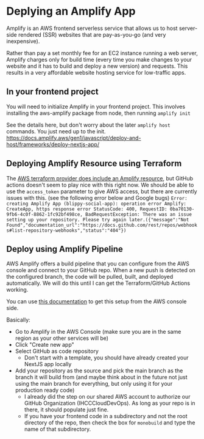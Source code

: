# Deplying an Amplify App

Amplify is an AWS frontend serverless service that allows us to host server-side rendered (SSR) websites that are pay-as-you-go (and very inexpensive).

Rather than pay a set monthly fee for an EC2 instance running a web server, Amplify charges only for build time (every time you make changes to your website and it has to build and deploy a new version) and requests. 
This results in a very affordable website hosting service for low-traffic apps. 

## In your frontend project

You will need to initialize Amplify in your frontend project. This involves installing the aws-amplify package from node, then running `amplify init`

See the details here, but don't worry about the later `amplify host` commands. You just need up to the init.
https://docs.amplify.aws/gen1/javascript/deploy-and-host/frameworks/deploy-nextjs-app/

## Deploying Amplify Resource using Terraform

The [AWS terraform provider does include an Amplify resource](https://registry.terraform.io/providers/hashicorp/aws/latest/docs/resources/amplify_app), but GitHub actions doesn't seem to play nice with this right now.
We should be able to use the `access_token` parameter to give AWS access, but there are currently issues with this. (see the following error below and Google bugs)
`
Error: creating Amplify App (blippy-social-app): operation error Amplify: CreateApp, https response error StatusCode: 400, RequestID: 0ba70130-9fb6-4c0f-8862-1fc92bf498ce, BadRequestException: There was an issue setting up your repository. Please try again later.({"message":"Not Found","documentation_url":"https://docs.github.com/rest/repos/webhooks#list-repository-webhooks","status":"404"})
`
## Deploy using Amplify Pipeline

AWS Amplify offers a build pipeline that you can configure from the AWS console and connect to your GitHub repo. When a new push is detected on the configured branch, the code will be pulled, built, and deployed automatically. We will do this until I can get the Terraform/GitHub Actions working.

You can use [this documentation](https://docs.aws.amazon.com/amplify/latest/userguide/setting-up-GitHub-access.html) to get this setup from the AWS console side. 

Basically:
- Go to Amplify in the AWS Console (make sure you are in the same region as your other services will be)
- Click "Create new app"
- Select GitHub as code repository
  - Don't start with a template, you should have already created your NextJS app locally
- Add your repository as the source and pick the main branch as the branch it will build from (and maybe think about in the future not just using the main branch for everything, but only using it for your production ready code)
  - I already did the step on our shared AWS account to authorize our GitHub Organization (IHCCCloudDevOps). As long as your repo is in there, it should populate just fine.
  - If you have your frontend code in a subdirectory and not the root directory of the repo, then check the box for `monobuild` and type the name of that subdirectory.
